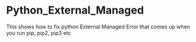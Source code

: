 # Python_External_Managed
This shows how to fix python External Managed Error that comes up when you run pip, pip2, pip3 etc
